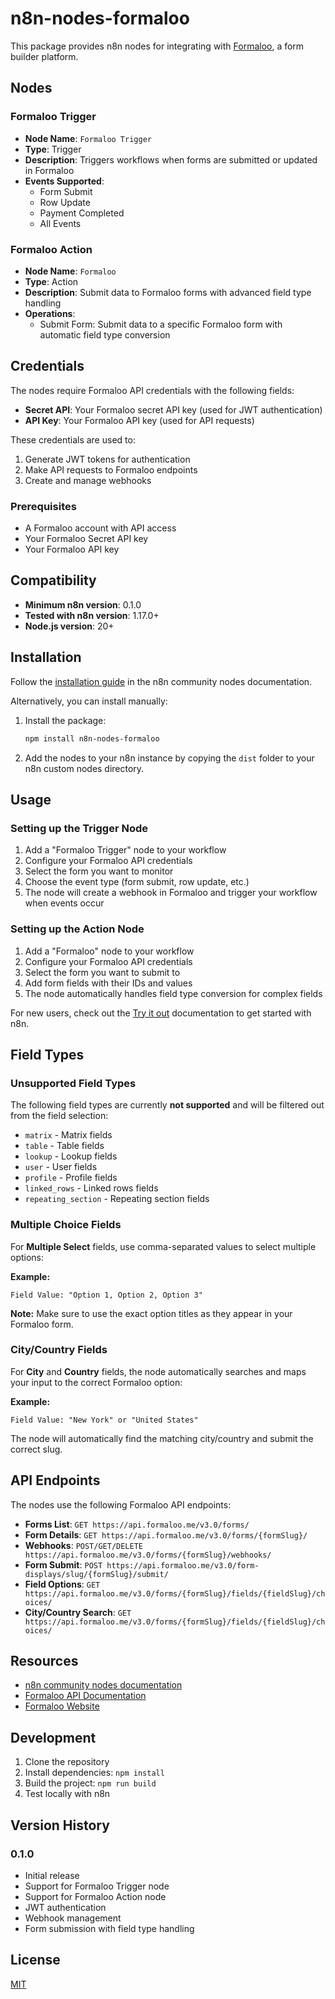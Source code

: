 # n8n-nodes-formaloo

This package provides n8n nodes for integrating with [Formaloo](https://formaloo.com), a form builder platform.

## Nodes

### Formaloo Trigger
- **Node Name**: `Formaloo Trigger`
- **Type**: Trigger
- **Description**: Triggers workflows when forms are submitted or updated in Formaloo
- **Events Supported**:
  - Form Submit
  - Row Update
  - Payment Completed
  - All Events

### Formaloo Action
- **Node Name**: `Formaloo`
- **Type**: Action
- **Description**: Submit data to Formaloo forms with advanced field type handling
- **Operations**:
  - Submit Form: Submit data to a specific Formaloo form with automatic field type conversion

## Credentials

The nodes require Formaloo API credentials with the following fields:
- **Secret API**: Your Formaloo secret API key (used for JWT authentication)
- **API Key**: Your Formaloo API key (used for API requests)

These credentials are used to:
1. Generate JWT tokens for authentication
2. Make API requests to Formaloo endpoints
3. Create and manage webhooks

### Prerequisites
- A Formaloo account with API access
- Your Formaloo Secret API key
- Your Formaloo API key

## Compatibility

- **Minimum n8n version**: 0.1.0
- **Tested with n8n version**: 1.17.0+
- **Node.js version**: 20+

## Installation

Follow the [installation guide](https://docs.n8n.io/integrations/community-nodes/installation/) in the n8n community nodes documentation.

Alternatively, you can install manually:

1. Install the package:
   ```bash
   npm install n8n-nodes-formaloo
   ```

2. Add the nodes to your n8n instance by copying the `dist` folder to your n8n custom nodes directory.

## Usage

### Setting up the Trigger Node

1. Add a "Formaloo Trigger" node to your workflow
2. Configure your Formaloo API credentials
3. Select the form you want to monitor
4. Choose the event type (form submit, row update, etc.)
5. The node will create a webhook in Formaloo and trigger your workflow when events occur

### Setting up the Action Node

1. Add a "Formaloo" node to your workflow
2. Configure your Formaloo API credentials
3. Select the form you want to submit to
4. Add form fields with their IDs and values
5. The node automatically handles field type conversion for complex fields

For new users, check out the [Try it out](https://docs.n8n.io/try-it-out/) documentation to get started with n8n.

## Field Types

### Unsupported Field Types
The following field types are currently **not supported** and will be filtered out from the field selection:
- `matrix` - Matrix fields
- `table` - Table fields
- `lookup` - Lookup fields
- `user` - User fields
- `profile` - Profile fields
- `linked_rows` - Linked rows fields
- `repeating_section` - Repeating section fields

### Multiple Choice Fields
For **Multiple Select** fields, use comma-separated values to select multiple options:

**Example:**
```
Field Value: "Option 1, Option 2, Option 3"
```

**Note:** Make sure to use the exact option titles as they appear in your Formaloo form.

### City/Country Fields
For **City** and **Country** fields, the node automatically searches and maps your input to the correct Formaloo option:

**Example:**
```
Field Value: "New York" or "United States"
```

The node will automatically find the matching city/country and submit the correct slug.

## API Endpoints

The nodes use the following Formaloo API endpoints:
- **Forms List**: `GET https://api.formaloo.me/v3.0/forms/`
- **Form Details**: `GET https://api.formaloo.me/v3.0/forms/{formSlug}/`
- **Webhooks**: `POST/GET/DELETE https://api.formaloo.me/v3.0/forms/{formSlug}/webhooks/`
- **Form Submit**: `POST https://api.formaloo.me/v3.0/form-displays/slug/{formSlug}/submit/`
- **Field Options**: `GET https://api.formaloo.me/v3.0/forms/{formSlug}/fields/{fieldSlug}/choices/`
- **City/Country Search**: `GET https://api.formaloo.me/v3.0/forms/{formSlug}/fields/{fieldSlug}/choices/`

## Resources

* [n8n community nodes documentation](https://docs.n8n.io/integrations/#community-nodes)
* [Formaloo API Documentation](https://docs.formaloo.com/)
* [Formaloo Website](https://formaloo.com)

## Development

1. Clone the repository
2. Install dependencies: `npm install`
3. Build the project: `npm run build`
4. Test locally with n8n

## Version History

### 0.1.0
- Initial release
- Support for Formaloo Trigger node
- Support for Formaloo Action node
- JWT authentication
- Webhook management
- Form submission with field type handling

## License

[MIT](LICENSE.md)
